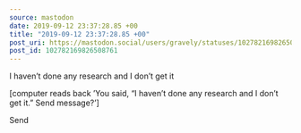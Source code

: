 ```yaml
---
source: mastodon
date: 2019-09-12 23:37:28.85 +00
title: "2019-09-12 23:37:28.85 +00"
post_uri: https://mastodon.social/users/gravely/statuses/102782169826508761
post_id: 102782169826508761
---
```

I haven’t done any research and I don’t get it

[computer reads back ’You said, “I haven’t done any research and I don’t get it.” Send message?’]

Send


